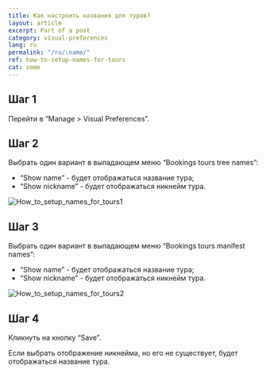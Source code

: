 ```yaml
---
title: Как настроить названия для туров?
layout: article
excerpt: Part of a post
category: visual-preferences
lang: ru
permalink: "/ru/:name/"
ref: how-to-setup-names-for-tours
cat: some
---
```


## **Шаг 1**

Перейти в “Manage > Visual Preferences”.

## **Шаг 2**

Выбрать один вариант в выпадающем меню “Bookings tours tree names”:

- “Show name” - будет отображаться название тура;
- “Show nickname” - будет отображаться никнейм тура.

![How_to_setup_names_for_tours1](/assets/images/how_to_setup_names_for_tours1)

## **Шаг 3**
 
Выбрать один вариант в выпадающем меню “Bookings tours manifest names”:

- “Show name” - будет отображаться название тура;
- “Show nickname” - будет отображаться никнейм тура.

![How_to_setup_names_for_tours2](/assets/images/how_to_setup_names_for_tours2)

## **Шаг 4**

Кликнуть на кнопку “Save”.

Если выбрать отображение никнейма, но его не существует, будет отображаться название тура.
